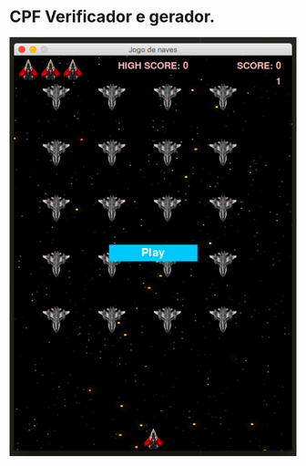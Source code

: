 # CPF Verificador e gerador.

![Screenshot](https://raw.githubusercontent.com/paulohbraga/Alien-Invasion/master/screen.png)